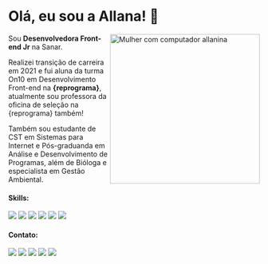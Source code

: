 # Olá, eu sou a Allana! 🌱 

<img src="https://images2.imgbox.com/63/51/dLr3mt5R_o.png" min-width="400px" max-width="300px" width="300px" align="right" alt="Mulher com computador allanina">

<p align="left"> 
  Sou <strong>Desenvolvedora Front-end Jr</strong> na Sanar.<br>
  
  Realizei transição de carreira em 2021 e fui aluna da turma On10 em Desenvolvimento Front-end na <strong>{reprograma}</strong>, atualmente sou professora da oficina de seleção na {reprograma} também!
  
  Também sou estudante de CST em Sistemas para Internet e Pós-graduanda em Análise e Desenvolvimento de Programas, além de Bióloga e especialista em Gestão Ambiental.
</p>

#### Skills:

<div align="left">
  <img src="https://img.shields.io/badge/JavaScript-F7DF1E?style=for-the-badge&logo=javascript&logoColor=black"/>
  <img src="https://img.shields.io/badge/TypeScript-F7DF1E?style=for-the-badge&logo=typescript&logoColor=black"/>
  <img src="https://img.shields.io/badge/CSS3-F7DF1E?style=for-the-badge&logo=css3&logoColor=black "/>
  <img src="https://img.shields.io/badge/HTML5-F7DF1E?style=for-the-badge&logo=html5&logoColor=black"/>
  <img src="https://img.shields.io/badge/Java-F7DF1E?style=for-the-badge&logo=java&logoColor=black" /> 
  <img src="https://img.shields.io/badge/Python-F7DF1E?style=for-the-badge&logo=python&logoColor=black"/>
</div>


#### Contato:

<p align="left">
<a href="https://www.linkedin.com/in/allanaevellyn/"><img src="https://img.shields.io/badge/-Linkedin-F24607?style=flat&logo=appveyor=&logoColor=white"/></a>
<a href="mailto:allanaevellynm@gmail.com"><img src="https://img.shields.io/badge/-Email-F24607?style=flat&logo=appveyor=&logoColor=white"/></a>
<a href="https://twitch.tv/allanina/"><img src="https://img.shields.io/badge/-Twitch-F24607?style=flat&logo=appveyor=&logoColor=white"/></a>
<a href="https://medium.com/@allanina"><img src="https://img.shields.io/badge/-Medium-F24607?style=flat&logo=appveyor=&logoColor=white"/></a>
<a href="https://linktr.ee/allanina"><img src="https://img.shields.io/badge/-Linktree-F24607?style=flat&logo=appveyor=&logoColor=white"/></a>
</p>

